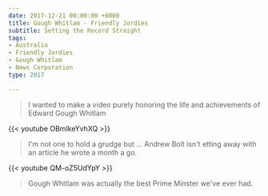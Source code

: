 ```yaml
---
date: 2017-12-21 00:00:00 +0000
title: Gough Whitlam - Friendly Jordies
subtitle: Setting the Record Straight
tags:
- Australia
- Friendly Jordies
- Gough Whitlam
- News Corporation
type: 2017

---
```

> I wanted to make a video purely honoring the life and achievements of Edward Gough Whitlam

{{< youtube OBmIkeYvhXQ >}}

> I'm not one to hold a grudge but ... Andrew Bolt isn't etting away with an article he wrote a month a go.

{{< youtube QM-oZ5UdYpY >}}

> Gough Whitlam was actually the best Prime Minster we've ever had.
